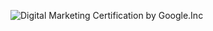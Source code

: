 ![Digital Marketing Certification by Google.Inc](https://flemking.com/wp-content/uploads/2021/03/Digital-Marketing.png)
